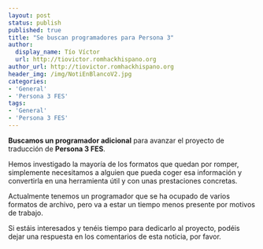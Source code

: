 ```yaml
---
layout: post
status: publish
published: true
title: "Se buscan programadores para Persona 3"
author:
  display_name: Tío Víctor
  url: http://tiovictor.romhackhispano.org
author_url: http://tiovictor.romhackhispano.org
header_img: /img/NotiEnBlancoV2.jpg
categories:
- 'General'
- 'Persona 3 FES'
tags:
- 'General'
- 'Persona 3 FES'
---
```


**Buscamos un programador adicional** para avanzar el proyecto de traducción de **Persona 3 FES**. 

Hemos investigado la mayoría de los formatos que quedan por romper, simplemente necesitamos a alguien que
pueda coger esa información y convertirla en una herramienta útil y con unas prestaciones concretas.

Actualmente tenemos un programador que se ha ocupado de varios formatos de archivo, pero va a estar un tiempo
menos presente por motivos de trabajo.

Si estáis interesados y tenéis tiempo para dedicarlo al proyecto, podéis dejar una respuesta en los comentarios
de esta noticia, por favor.

